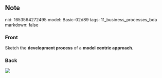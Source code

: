 ## Note
nid: 1653564272495
model: Basic-02d89
tags: 11_business_processes_bda
markdown: false

### Front
Sketch the <b>development process</b> of a <b>model centric
approach</b>.

### Back
<img src="paste-a3a0fcb983555b46402ce1f08fc70b484512ef70.jpg">
